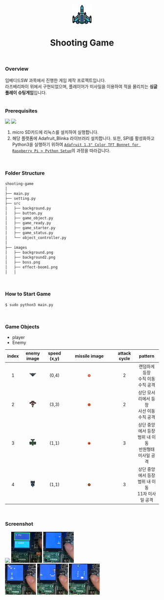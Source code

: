 <p align="center">
  <img src="https://github.com/aldrn29/Shooting-Game/blob/main/shooting-game/images/player.png?raw=true" width="13%">
</p>
<h1 align="center", size=100>Shooting Game</h1>  
</br>

### Overview
임베디드SW 과목에서 진행한 게임 제작 프로젝트입니다.  
라즈베리파이 위에서 구현되었으며, 플레이어가 미사일을 이용하여 적을 물리치는 **싱글 플레이 슈팅게임**입니다.  
</br>

### Prerequisites
<img src="https://img.shields.io/badge/Made%20with-python 3.7.3-blue?style=flat"> <img src="https://img.shields.io/badge/OS-Raspberry pi 4-red?style=flat">
1. micro SD카드에 리눅스를 설치하여 실행합니다.
2. 해당 플랫폼에 Adafruit_Blinka 라이브러리 설치합니다. 또한, SPI를 활성화하고 Python3을 실행하기 위하여 <a href="https://learn.adafruit.com/adafruit-1-3-color-tft-bonnet-for-raspberry-pi/python-setup">`Adafruit 1.3" Color TFT Bonnet for Raspberry Pi > Python Setup`</a>의 과정을 따라갑니다.  
</br>

### Folder Structure
```
shooting-game
│
├── main.py
├── setting.py
├── src
│   ├── background.py
│   ├── button.py
│   ├── game_object.py
│   ├── game_ready.py
│   ├── game_starter.py
│   ├── game_status.py
│   └── object_controller.py
│ 
├── images
│   ├── background.png
│   ├── background2.png
│   ├── boss.png
│   ├── effect-boom1.png
│   │ 
```  
</br>

### How to Start Game
```
$ sudo python3 main.py
```  
</br>

### Game Objects  
- player  
- Enemy  

|index|enemy image|speed (x,y)|missile image|attack cycle|pattern|    
|:---:|:---------:|:---------:|:-----------:|:----------:|:-----:|  
|1|<img src="https://github.com/aldrn29/Shooting-Game/blob/main/shooting-game/images/enemy1.png?raw=true" width="35%">|(0,4)|<img src="https://github.com/aldrn29/Shooting-Game/blob/main/shooting-game/images/missile1.png?raw=true" width="6%">|2|랜덤하게 등장<br>수직 이동<br>수직 공격<br>
|2|<img src="https://github.com/aldrn29/Shooting-Game/blob/main/shooting-game/images/enemy3.png?raw=true" width="35%">|(3,3)|<img src="https://github.com/aldrn29/Shooting-Game/blob/main/shooting-game/images/missile2.png?raw=true" width="6%">|2|상단 모서리에서 등장<br>사선 이동<br>수직 공격
|3|<img src="https://github.com/aldrn29/Shooting-Game/blob/main/shooting-game/images/enemy4.png?raw=true" width="35%">|(1,1)|<img src="https://github.com/aldrn29/Shooting-Game/blob/main/shooting-game/images/missile3.png?raw=true" width="6%">|3|상단 중앙에서 등장<br>범위 내 이동<br>반원형태 미사일 공격
|4|<img src="https://github.com/aldrn29/Shooting-Game/blob/main/shooting-game/images/boss.png?raw=true" width="35%">|(1,1)|<img src="https://github.com/aldrn29/Shooting-Game/blob/main/shooting-game/images/missile5.png?raw=true" width="6%">|3|상단 중앙에서 등장<br>범위 내 이동<br>11자 미사일 공격    
</br>

### Screenshot  
<img src="https://github.com/aldrn29/Shooting-Game/blob/main/screenshot/game_play.gif?raw=true" width="20%">  <img src="https://github.com/aldrn29/Shooting-Game/blob/main/screenshot/screenshot.png?raw=true" width="20%">
<img src="https://github.com/aldrn29/Shooting-Game/blob/main/screenshot/screenshot2.png?raw=true" width="20%">  
<img src="https://github.com/aldrn29/Shooting-Game/blob/main/screenshot/screenshot3.png?raw=true" width="20%">
<img src="https://github.com/aldrn29/Shooting-Game/blob/main/screenshot/screenshot5.png?raw=true" width="20%">
<img src="https://github.com/aldrn29/Shooting-Game/blob/main/screenshot/screenshot6.png?raw=true" width="20%">
